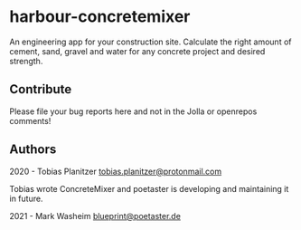 # harbour-concretemixer
An engineering app for your construction site. Calculate the right amount of cement, sand, gravel and water for any concrete project and desired strength.

## Contribute

Please file your bug reports here and not in the Jolla or openrepos comments!

## Authors

2020 - Tobias Planitzer <tobias.planitzer@protonmail.com>

Tobias wrote ConcreteMixer and poetaster is developing and maintaining it in future.

2021 - Mark Washeim <blueprint@poetaster.de>



